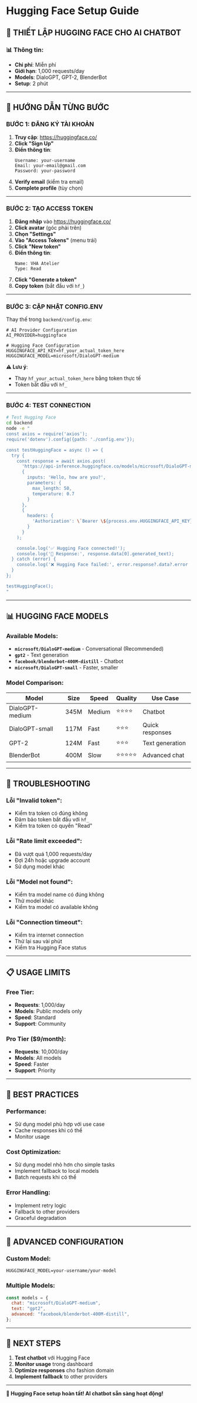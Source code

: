 # Hugging Face Setup Guide

## 🤖 **THIẾT LẬP HUGGING FACE CHO AI CHATBOT**

### **📊 Thông tin:**

- **Chi phí**: Miễn phí
- **Giới hạn**: 1,000 requests/day
- **Models**: DialoGPT, GPT-2, BlenderBot
- **Setup**: 2 phút

---

## 🚀 **HƯỚNG DẪN TỪNG BƯỚC**

### **BƯỚC 1: ĐĂNG KÝ TÀI KHOẢN**

1. **Truy cập**: https://huggingface.co/
2. **Click "Sign Up"**
3. **Điền thông tin**:
   ```
   Username: your-username
   Email: your-email@gmail.com
   Password: your-password
   ```
4. **Verify email** (kiểm tra email)
5. **Complete profile** (tùy chọn)

---

### **BƯỚC 2: TẠO ACCESS TOKEN**

1. **Đăng nhập** vào https://huggingface.co/
2. **Click avatar** (góc phải trên)
3. **Chọn "Settings"**
4. **Vào "Access Tokens"** (menu trái)
5. **Click "New token"**
6. **Điền thông tin**:
   ```
   Name: VHA Atelier
   Type: Read
   ```
7. **Click "Generate a token"**
8. **Copy token** (bắt đầu với `hf_`)

---

### **BƯỚC 3: CẬP NHẬT CONFIG.ENV**

Thay thế trong `backend/config.env`:

```env
# AI Provider Configuration
AI_PROVIDER=huggingface

# Hugging Face Configuration
HUGGINGFACE_API_KEY=hf_your_actual_token_here
HUGGINGFACE_MODEL=microsoft/DialoGPT-medium
```

**⚠️ Lưu ý**:

- Thay `hf_your_actual_token_here` bằng token thực tế
- Token bắt đầu với `hf_`

---

### **BƯỚC 4: TEST CONNECTION**

```bash
# Test Hugging Face
cd backend
node -e "
const axios = require('axios');
require('dotenv').config({path: './config.env'});

const testHuggingFace = async () => {
  try {
    const response = await axios.post(
      'https://api-inference.huggingface.co/models/microsoft/DialoGPT-medium',
      {
        inputs: 'Hello, how are you?',
        parameters: {
          max_length: 50,
          temperature: 0.7
        }
      },
      {
        headers: {
          'Authorization': \`Bearer \${process.env.HUGGINGFACE_API_KEY}\`
        }
      }
    );

    console.log('✅ Hugging Face connected!');
    console.log('🤖 Response:', response.data[0].generated_text);
  } catch (error) {
    console.log('❌ Hugging Face failed:', error.response?.data?.error || error.message);
  }
};

testHuggingFace();
"
```

---

## 📊 **HUGGING FACE MODELS**

### **Available Models:**

- **`microsoft/DialoGPT-medium`** - Conversational (Recommended)
- **`gpt2`** - Text generation
- **`facebook/blenderbot-400M-distill`** - Chatbot
- **`microsoft/DialoGPT-small`** - Faster, smaller

### **Model Comparison:**

| Model           | Size | Speed  | Quality    | Use Case        |
| --------------- | ---- | ------ | ---------- | --------------- |
| DialoGPT-medium | 345M | Medium | ⭐⭐⭐⭐   | Chatbot         |
| DialoGPT-small  | 117M | Fast   | ⭐⭐⭐     | Quick responses |
| GPT-2           | 124M | Fast   | ⭐⭐⭐     | Text generation |
| BlenderBot      | 400M | Slow   | ⭐⭐⭐⭐⭐ | Advanced chat   |

---

## 🚨 **TROUBLESHOOTING**

### **Lỗi "Invalid token":**

- Kiểm tra token có đúng không
- Đảm bảo token bắt đầu với `hf_`
- Kiểm tra token có quyền "Read"

### **Lỗi "Rate limit exceeded":**

- Đã vượt quá 1,000 requests/day
- Đợi 24h hoặc upgrade account
- Sử dụng model khác

### **Lỗi "Model not found":**

- Kiểm tra model name có đúng không
- Thử model khác
- Kiểm tra model có available không

### **Lỗi "Connection timeout":**

- Kiểm tra internet connection
- Thử lại sau vài phút
- Kiểm tra Hugging Face status

---

## 📋 **USAGE LIMITS**

### **Free Tier:**

- **Requests**: 1,000/day
- **Models**: Public models only
- **Speed**: Standard
- **Support**: Community

### **Pro Tier ($9/month):**

- **Requests**: 10,000/day
- **Models**: All models
- **Speed**: Faster
- **Support**: Priority

---

## 🎯 **BEST PRACTICES**

### **Performance:**

- Sử dụng model phù hợp với use case
- Cache responses khi có thể
- Monitor usage

### **Cost Optimization:**

- Sử dụng model nhỏ hơn cho simple tasks
- Implement fallback to local models
- Batch requests khi có thể

### **Error Handling:**

- Implement retry logic
- Fallback to other providers
- Graceful degradation

---

## 🔧 **ADVANCED CONFIGURATION**

### **Custom Model:**

```env
HUGGINGFACE_MODEL=your-username/your-model
```

### **Multiple Models:**

```javascript
const models = {
  chat: "microsoft/DialoGPT-medium",
  text: "gpt2",
  advanced: "facebook/blenderbot-400M-distill",
};
```

---

## 🚀 **NEXT STEPS**

1. **Test chatbot** với Hugging Face
2. **Monitor usage** trong dashboard
3. **Optimize responses** cho fashion domain
4. **Implement fallback** to other providers

---

**🎉 Hugging Face setup hoàn tất! AI chatbot sẵn sàng hoạt động!**
